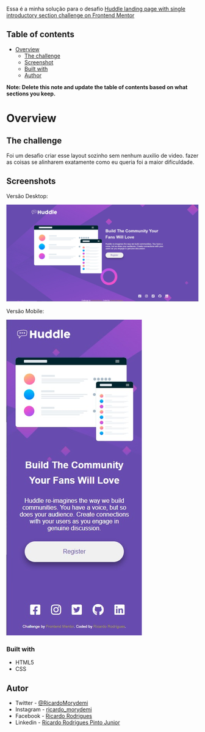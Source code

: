 Essa é a minha solução para o desafio [Huddle landing page with single introductory section challenge on Frontend Mentor](https://www.frontendmentor.io/challenges/huddle-landing-page-with-a-single-introductory-section-B_2Wvxgi0) 

## Table of contents

- [Overview](#overview)
  - [The challenge](#the-challenge)
  - [Screenshot](#screenshot)
  - [Built with](#built-with)  
  - [Author](#author)


**Note: Delete this note and update the table of contents based on what sections you keep.**

# Overview

## The challenge

Foi um desafio criar esse layout sozinho sem nenhum auxilio de video.
fazer as coisas se alinharem exatamente como eu queria foi a maior dificuldade.

## Screenshots

Versão Desktop:

![](./design/screenshot-desktop.jpeg)

Versão Mobile:

![](./design/screenshot-mobile.jpeg)


### Built with

- HTML5 
- CSS


## Autor

- Twitter - [@RicardoMorydemi](https://twitter.com/RicardoMorydemi)
- Instagram - [ricardo_morydemi](https://www.instagram.com/ricardo_morydemi/)
- Facebook - [Ricardo Rodrigues](https://www.facebook.com/ricardo.rodrigues.3150)
- Linkedin - [Ricardo Rodrigues Pinto Junior](https://www.linkedin.com/in/ricardo-rodrigues-pinto-junior-48659a53/)






